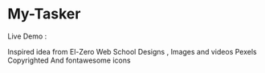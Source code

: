 # My-Tasker
Live Demo : 

Inspired idea from El-Zero Web School Designs , Images and videos Pexels Copyrighted And fontawesome icons
